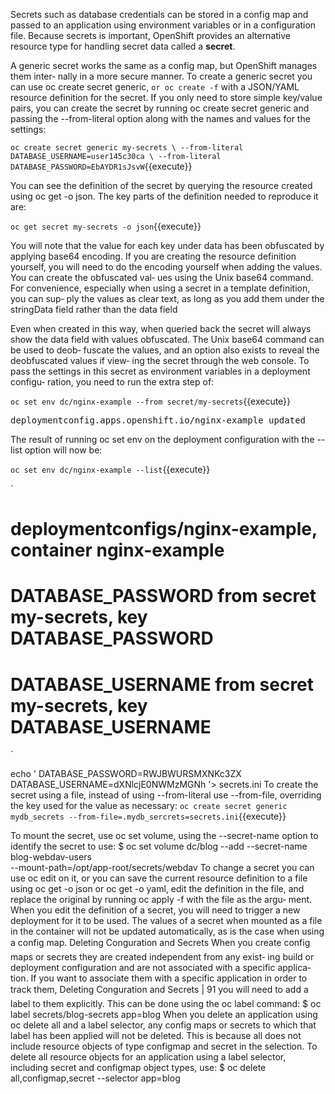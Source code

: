 Secrets such as database credentials can be stored in a config map and passed to an
application using environment variables or in a configuration file. Because 
secrets is important, OpenShift provides an alternative resource type for handling
secret data called a **secret**.


A generic secret works the same as a config map, but OpenShift manages them inter‐
nally in a more secure manner. 
To create a generic secret you can use oc create secret generic, `or oc create -f`
with a JSON/YAML resource definition for the secret.
If you only need to store simple key/value pairs, you can create the secret by running
oc create secret generic and passing the --from-literal option along with the
names and values for the settings:

`oc create secret generic my-secrets \
 --from-literal DATABASE_USERNAME=user145c30ca \
 --from-literal DATABASE_PASSWORD=EbAYDR1sJsvW`{{execute}}
 
 
You can see the definition of the secret by querying the resource created using oc get
-o json. The key parts of the definition needed to reproduce it are:


` oc get secret my-secrets -o json `{{execute}}


You will note that the value for each key under data has been obfuscated by applying
base64 encoding. If you are creating the resource definition yourself, you will need to
do the encoding yourself when adding the values. You can create the obfuscated val‐
ues using the Unix base64 command.
For convenience, especially when using a secret in a template definition, you can sup‐
ply the values as clear text, as long as you add them under the stringData field rather
than the data field




Even when created in this way, when queried back the secret will always show the
data field with values obfuscated. The Unix base64 command can be used to deob‐
fuscate the values, and an option also exists to reveal the deobfuscated values if view‐
ing the secret through the web console.
To pass the settings in this secret as environment variables in a deployment configu‐
ration, you need to run the extra step of:


`oc set env dc/nginx-example --from secret/my-secrets`{{execute}}

<pre>deploymentconfig.apps.openshift.io/nginx-example updated</pre>

The result of running oc set env on the deployment configuration with the --list
option will now be:

`oc set env dc/nginx-example --list`{{execute}}

`
# deploymentconfigs/nginx-example, container nginx-example
# DATABASE_PASSWORD from secret my-secrets, key DATABASE_PASSWORD
# DATABASE_USERNAME from secret my-secrets, key DATABASE_USERNAME
`


echo '
DATABASE_PASSWORD=RWJBWURSMXNKc3ZX
DATABASE_USERNAME=dXNlcjE0NWMzMGNh
'> secrets.ini
To create the secret using a file, instead of using --from-literal use --from-file,
overriding the key used for the value as necessary:
` oc create secret generic mydb_secrets --from-file=.mydb_sercrets=secrets.ini `{{execute}}

To mount the secret, use oc set volume, using the --secret-name option to identify
the secret to use:
$ oc set volume dc/blog --add --secret-name blog-webdav-users \
 --mount-path=/opt/app-root/secrets/webdav
To change a secret you can use oc edit on it, or you can save the current resource
definition to a file using oc get -o json or oc get -o yaml, edit the definition in
the file, and replace the original by running oc apply -f with the file as the argu‐
ment.
When you edit the definition of a secret, you will need to trigger a new deployment
for it to be used. The values of a secret when mounted as a file in the container will
not be updated automatically, as is the case when using a config map.
Deleting Conguration and Secrets
When you create config maps or secrets they are created independent from any exist‐
ing build or deployment configuration and are not associated with a specific applica‐
tion. If you want to associate them with a specific application in order to track them,
Deleting Conguration and Secrets | 91
you will need to add a label to them explicitly. This can be done using the oc label
command:
$ oc label secrets/blog-secrets app=blog
When you delete an application using oc delete all and a label selector, any config
maps or secrets to which that label has been applied will not be deleted. This is
because all does not include resource objects of type configmap and secret in the
selection.
To delete all resource objects for an application using a label selector, including
secret and configmap object types, use:
$ oc delete all,configmap,secret --selector app=blog
